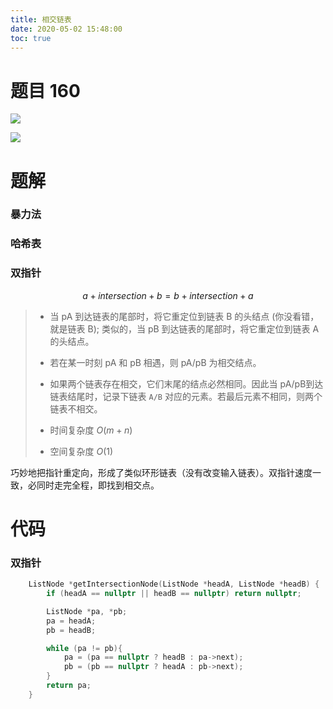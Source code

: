 ```yaml
---
title: 相交链表
date: 2020-05-02 15:48:00
toc: true
---
```

<!--more-->

# 题目 160

![](https://cdn.jsdelivr.net/gh/cindy1024/ImgBlog/img/20200502181124.png)

![](https://cdn.jsdelivr.net/gh/cindy1024/ImgBlog/img/20200502181147.png)

# 题解
### 暴力法

### 哈希表

### 双指针
$$a+intersection+b = b+intersection+a​$$

> - 当 pA 到达链表的尾部时，将它重定位到链表 B 的头结点 (你没看错，就是链表 B); 类似的，当 pB 到达链表的尾部时，将它重定位到链表 A 的头结点。
>
> - 若在某一时刻 pA 和 pB 相遇，则 pA/pB 为相交结点。
>
> - 如果两个链表存在相交，它们末尾的结点必然相同。因此当 pA/pB到达链表结尾时，记录下链表 `A/B` 对应的元素。若最后元素不相同，则两个链表不相交。
>
>   
>
> - 时间复杂度 $O(m+n)$
>
> - 空间复杂度 $O(1)$
>
> 

巧妙地把指针重定向，形成了类似环形链表（没有改变输入链表）。双指针速度一致，必同时走完全程，即找到相交点。

# 代码
### 双指针

```c++
    ListNode *getIntersectionNode(ListNode *headA, ListNode *headB) {
        if (headA == nullptr || headB == nullptr) return nullptr;

        ListNode *pa, *pb;
        pa = headA;
        pb = headB;

        while (pa != pb){
            pa = (pa == nullptr ? headB : pa->next);
            pb = (pb == nullptr ? headA : pb->next);
        }
        return pa;
    }
```


